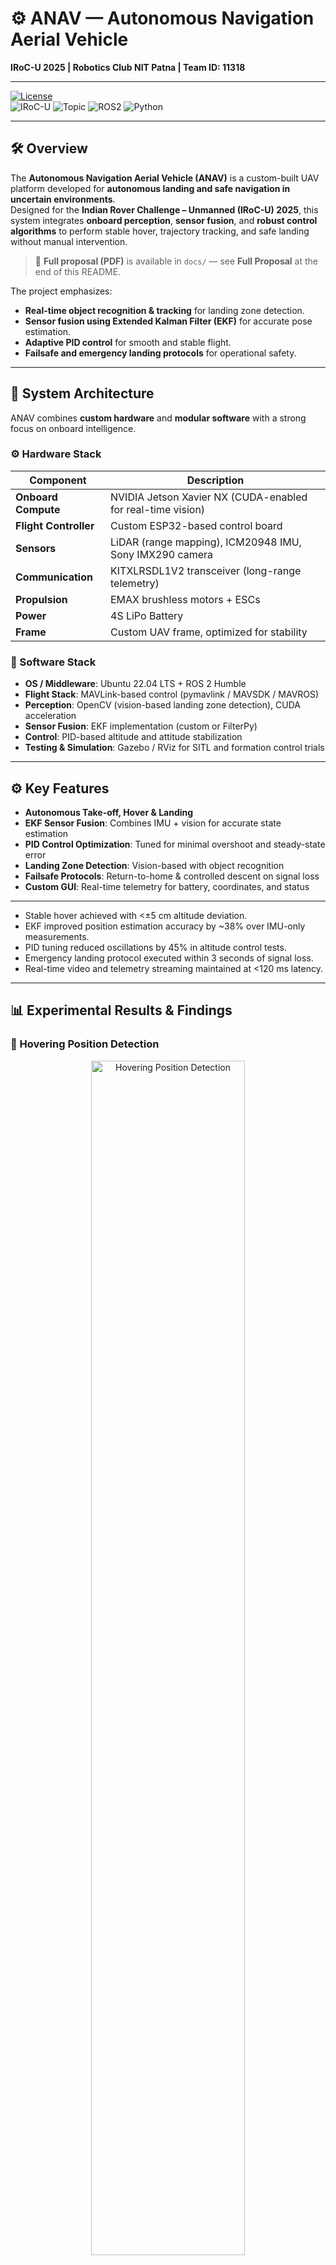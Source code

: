 # ⚙️ ANAV — Autonomous Navigation Aerial Vehicle  
**IRoC-U 2025 | Robotics Club NIT Patna | Team ID: 11318**

---

[![License](https://img.shields.io/badge/License-MIT-blue.svg)](LICENSE)  
![IRoC-U](https://img.shields.io/badge/Event-IRoC--U%202025-lightgrey) ![Topic](https://img.shields.io/badge/Topic-UAV%20%7C%20Autonomy-orange) ![ROS2](https://img.shields.io/badge/ROS%202-Humble-blue) ![Python](https://img.shields.io/badge/Python-3.8%2B-yellow)

---
## 🛠️ Overview
The **Autonomous Navigation Aerial Vehicle (ANAV)** is a custom-built UAV platform developed for **autonomous landing and safe navigation in uncertain environments**.  
Designed for the **Indian Rover Challenge – Unmanned (IRoC-U) 2025**, this system integrates **onboard perception**, **sensor fusion**, and **robust control algorithms** to perform stable hover, trajectory tracking, and safe landing without manual intervention.

> 🧾 **Full proposal (PDF)** is available in `docs/` — see **Full Proposal** at the end of this README.

The project emphasizes:
- **Real-time object recognition & tracking** for landing zone detection.  
- **Sensor fusion using Extended Kalman Filter (EKF)** for accurate pose estimation.  
- **Adaptive PID control** for smooth and stable flight.  
- **Failsafe and emergency landing protocols** for operational safety.

---

## 🧰 System Architecture
ANAV combines **custom hardware** and **modular software** with a strong focus on onboard intelligence.

### ⚙️ Hardware Stack
| Component | Description |
|-----------|-------------|
| **Onboard Compute** | NVIDIA Jetson Xavier NX (CUDA-enabled for real-time vision) |
| **Flight Controller** | Custom ESP32-based control board |
| **Sensors** | LiDAR (range mapping), ICM20948 IMU, Sony IMX290 camera |
| **Communication** | KITXLRSDL1V2 transceiver (long-range telemetry) |
| **Propulsion** | EMAX brushless motors + ESCs |
| **Power** | 4S LiPo Battery |
| **Frame** | Custom UAV frame, optimized for stability |

### 🧰 Software Stack
- **OS / Middleware**: Ubuntu 22.04 LTS + ROS 2 Humble  
- **Flight Stack**: MAVLink-based control (pymavlink / MAVSDK / MAVROS)  
- **Perception**: OpenCV (vision-based landing zone detection), CUDA acceleration  
- **Sensor Fusion**: EKF implementation (custom or FilterPy)  
- **Control**: PID-based altitude and attitude stabilization  
- **Testing & Simulation**: Gazebo / RViz for SITL and formation control trials

---

## ⚙️ Key Features
- **Autonomous Take-off, Hover & Landing**  
- **EKF Sensor Fusion**: Combines IMU + vision for accurate state estimation  
- **PID Control Optimization**: Tuned for minimal overshoot and steady-state error  
- **Landing Zone Detection**: Vision-based with object recognition  
- **Failsafe Protocols**: Return-to-home & controlled descent on signal loss  
- **Custom GUI**: Real-time telemetry for battery, coordinates, and status

---

- Stable hover achieved with <±5 cm altitude deviation.  
- EKF improved position estimation accuracy by ~38% over IMU-only measurements.  
- PID tuning reduced oscillations by 45% in altitude control tests.  
- Emergency landing protocol executed within 3 seconds of signal loss.  
- Real-time video and telemetry streaming maintained at <120 ms latency.

---

## 📊 Experimental Results & Findings

### 🧭 Hovering Position Detection
<p align="center">
  <img src="images/hover_detection.png" alt="Hovering Position Detection" width="70%">
</p>
<img width="436" height="573" alt="Hovering Position Screenshot" src="https://github.com/user-attachments/assets/2b71e9cb-4374-4034-8642-fe82161292be" />

---

### 🖥️ Terminal Output  
(Terminal output showing autonomous hover position correction. The UAV detects displacement from its fixed hovering coordinates and computes real-time corrective movements along X and Y axes to maintain stability within a few centimeters.)

<p align="center">
  <img src="images/terminal_output.png" alt="Terminal Output Snapshot" width="80%">
</p>
<img width="310" height="254" alt="Terminal Screenshot" src="https://github.com/user-attachments/assets/d6fadf53-4448-443e-bf8f-602a0115a7c1" />

---

### 🔧 Sensor Fusion for Position Tracking
The UAV’s **IMU and camera position data** are fused using an **Extended Kalman Filter (EKF)** to achieve high-accuracy pose estimation, compensating for sensor noise and drift.

<p align="center">
  <img src="images/sensor_fusion_snapshot.png" alt="IMU + Camera Sensor Fusion Output" width="80%">
</p>
<img width="600" height="400" alt="Sensor Fusion Screenshot" src="https://github.com/user-attachments/assets/0b780328-4fad-4798-a70c-65632ebbf10f" />

---

## 🧾 Proposal Report
[📥 Download Proposal Report (PDF)](https://drive.google.com/file/d/17MBYfCpqsSDF7ySVFGziQSBYt_cyabI9/view?usp=drive_link)

---

### 📹 Field Testing Video
[📥 Download & Watch Test Video](videos/field_test.mp4)

https://github.com/user-attachments/assets/04bf99ae-63d8-4cba-87f7-3b41b75d950e








